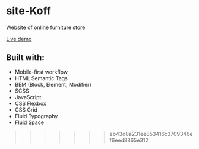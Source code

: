 # site-Koff
Website of online furniture store

[Live demo](https://getfrontend.github.io/site-Koff/dist/)

## Built with:
* Mobile-first workflow
* HTML Semantic Tags
* BEM (Block, Element, Modifier)
* SCSS
* JavaScript
* CSS Flexbox
* CSS Grid
* Fluid Typography
* Fluid Space
>>>>>>> eb43d8a231ee853416c3709346ef6eed8865e312
